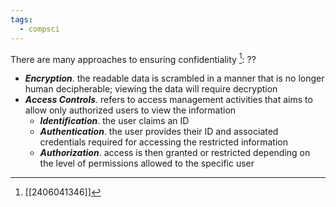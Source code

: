 ```yaml
---
tags:
  - compsci
---
```

There are many approaches to ensuring confidentiality [^1]:
??
- ***Encryption***. the readable data is scrambled in a manner that is no longer human decipherable; viewing the data will require decryption
- ***Access Controls***. refers to access management activities that aims to allow only authorized users to view the information
	- ***Identification***. the user claims an ID
	- ***Authentication***. the user provides their ID and associated credentials required for accessing the restricted information 
	- ***Authorization***. access is then granted or restricted depending on the level of permissions allowed to the specific user

[^1]: [[2406041346]] 